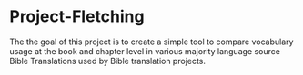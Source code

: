 # Project-Fletching
The the goal of this project is to create a simple tool to compare vocabulary usage at the book and chapter level in various majority language source Bible Translations used by Bible translation projects.
